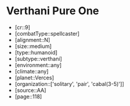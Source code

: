 
# Verthani Pure One

- [cr::9]
- [combatType::spellcaster]
- [alignment::N]
- [size::medium]
- [type::humanoid]
- [subtype::verthani]
- [environment::any]
- [climate::any]
- [planet::Verces]
- [organization::['solitary', 'pair', 'cabal(3-5)']]
- [source::AA]
- [page::118]
